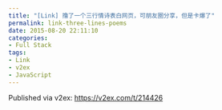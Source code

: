 ```yaml
---
title: "[Link] 撸了一个三行情诗表白网页，可朋友圈分享，但是卡爆了"
permalink: link-three-lines-poems
date: 2015-08-20 22:11:10
categories:
- Full Stack
tags:
- Link
- v2ex
- JavaScript
---
```


Published via v2ex: https://v2ex.com/t/214426
